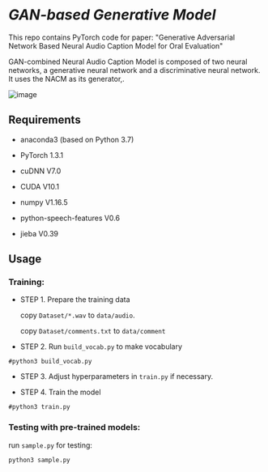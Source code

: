 # *GAN-based Generative Model*

This repo contains PyTorch code for paper: 
"Generative Adversarial Network Based Neural Audio Caption Model for Oral Evaluation"

GAN-combined Neural Audio Caption Model is composed of two neural networks, a generative neural network and a discriminative neural network. It uses the NACM as its generator,. 

![image](./image/3.png)



## Requirements

* anaconda3 (based on Python 3.7)

* PyTorch 1.3.1

* cuDNN V7.0

* CUDA V10.1

* numpy V1.16.5

* python-speech-features V0.6

* jieba V0.39   


## Usage


### Training:

* STEP 1. Prepare the training data
  
  copy `Dataset/*.wav` to `data/audio`.
  
  copy `Dataset/comments.txt` to `data/comment`

* STEP 2. Run `build_vocab.py` to make vocabulary 

```
#python3 build_vocab.py
```

* STEP 3. Adjust hyperparameters in `train.py` if necessary.


* STEP 4. Train the model

```
#python3 train.py
```


### Testing with pre-trained models:

run `sample.py` for testing:

```
python3 sample.py
```


